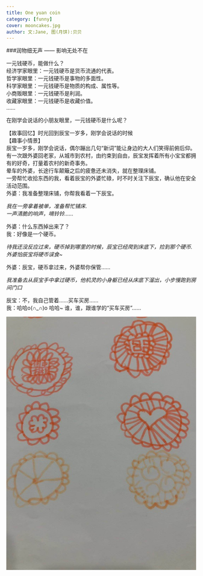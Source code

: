 ```yaml
---
title: One yuan coin   
category: [funny]
cover: mooncakes.jpg
author: 文:Jane, 图(月饼):贝贝
---
```


###润物细无声 —— 影响无处不在       
    
一元钱硬币，能做什么？   
经济学家眼里：一元钱硬币是货币流通的代表。    
哲学家眼里：一元钱硬币是事物的多面性。    
科学家眼里：一元钱硬币是物质的构成、属性等。    
小商贩眼里：一元钱硬币是利润。    
收藏家眼里：一元钱硬币是收藏价值。   
……    
         
在刚学会说话的小朋友眼里，一元钱硬币是什么呢？      
     
【故事回忆】时光回到辰宝一岁多，刚学会说话的时候         
【趣事小情景】   
辰宝一岁多，刚学会说话，偶尔蹦出几句“新词”能让身边的大人们笑得前俯后仰。有一次跟外婆回老家，从城市到农村，由约束到自由，辰宝发挥着所有小宝宝都拥有的好奇，打量着农村的新奇事务。     
晕车的外婆，长途行车颠簸之后的疲惫还未消失，就在整理床铺。      
一旁帮忙收拾东西的我，看着辰宝的外婆忙碌，时不时关注下辰宝，确认他在安全活动范围。    
外婆：我准备整理床铺，你帮我看着一下辰宝。    
    
_我在一旁拿着被单，准备帮忙铺床_.     
_一声清脆的响声，嘀铃铃……_   
   
外婆：什么东西掉出来了？    
我：好像是一个硬币。   
   
_待我还没反应过来，硬币掉到哪里的时候，辰宝已经爬到床底下，捡到那个硬币._   
_外婆怕辰宝将硬币误食~_    
   
外婆：辰宝，硬币拿过来，外婆帮你保管……   
  
_我准备去从辰宝手中拿过硬币，他机灵的小身躯已经从床底下溜出，小步慢跑到房间门口_   
  
辰宝：不，我自己管着……买车买房……    
我：哈哈o(∩_∩)o 哈哈~ 谁，谁，跟谁学的“买车买房”……   
   


     


![](./mooncakes.jpg)
